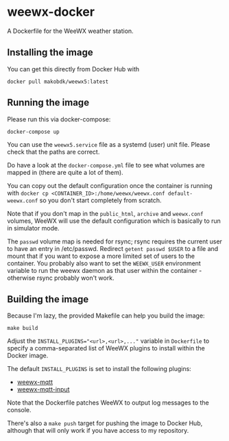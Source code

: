 # weewx-docker
A Dockerfile for the WeeWX weather station.

## Installing the image

You can get this directly from Docker Hub with

```
docker pull makobdk/weewx5:latest
```

## Running the image

Please run this via docker-compose:

```
docker-compose up
```

You can use the `weewx5.service` file as a systemd (user) unit file.
Please check that the paths are correct.

Do have a look at the `docker-compose.yml` file to see what volumes
are mapped in (there are quite a lot of them).

You can copy out the default configuration once the container is
running with
`docker cp <CONTAINER_ID>:/home/weewx/weewx.conf default-weewx.conf`
so you don't start completely from scratch.

Note that if you don't map in the `public_html`, `archive` and
`weewx.conf` volumes, WeeWX will use the default configuration which
is basically to run in simulator mode.

The `passwd` volume map is needed for rsync; rsync requires the
current user to have an entry in /etc/passwd. Redirect
`getent passwd $USER`
to a file and mount that if you want to expose a more limited set of
users to the container. You probably also want to set the
`WEEWX_USER` environment variable to run the weewx daemon as that user
within the container - otherwise rsync probably won't work.

## Building the image

Because I'm lazy, the provided Makefile can help you build the image:

```
make build
```

Adjust the `INSTALL_PLUGINS="<url>,<url>,..."` variable in
`Dockerfile` to specify a comma-separated list of WeeWX plugins to
install within the Docker image.

The default `INSTALL_PLUGINS` is set to install the
following plugins:

* [weewx-mqtt](https://github.com/matthewwall/weewx-mqtt/)
* [weewx-mqtt-input](https://github.com/makob/weewx-mqtt-input)

Note that the Dockerfile patches WeeWX to output log messages to the
console.

There's also a `make push` target for pushing the image to Docker Hub,
although that will only work if you have access to my repository.
